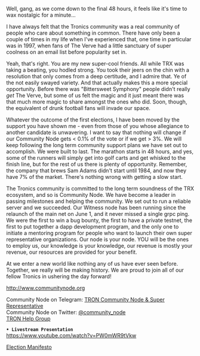 Well, gang, as we come down to the final 48 hours, it feels like it's time to wax nostalgic for a minute...

I have always felt that the Tronics community was a real community of people who care about something in common. There have only been a couple of times in my life when I've experienced that, one time in particular was in 1997, when fans of The Verve had a little sanctuary of super coolness on an email list before popularity set in.

Yeah, that's right. You are my new super-cool friends. All while TRX was taking a beating, you hodled strong. You took their jeers on the chin with a resolution that only comes from a deep certitude, and I admire that. Ye of the not easily swayed variety. And that actually makes this a more special opportunity. Before there was "Bittersweet Symphony" people didn't really *get* The Verve, but some of us felt the magic and it just meant there was that much more magic to share amongst the ones who did. Soon, though, the equivalent of drunk football fans will invade our space. 

Whatever the outcome of the first elections, I have been moved by the support you have shown me - even from those of you whose allegiance to another candidate is unwavering. I want to say that nothing will change if our Community Node gets < 0.1% of the vote or if we get > 3%. We will keep following the long term community support plans we have set out to accomplish. We were built to last. The marathon starts in 48 hours, and yes, some of the runners will simply get into golf carts and get whisked to the finish line, but for the rest of us there is plenty of opportunity. Remember, the company that brews Sam Adams didn't start until 1984, and now they have 7% of the market. There's nothing wrong with getting a slow start.

The Tronics community is committed to the long term soundness of the TRX ecosystem, and so is Community Node. We have become a leader in passing milestones and helping the community. We set out to run a reliable server and we succeeded. Our Witness node has been running since the relaunch of the main net on June 1, and it never missed a single grpc ping. We were the first to win a bug bounty, the first to have a private testnet, the first to put together a dapp development program, and the only one to initiate a mentoring program for people who want to launch their own super representative organizations. Our node is your node. YOU will be the ones to employ us, our knowledge is your knowledge, our revenue is mostly your revenue, our resources are provided for your benefit.

At  we enter a new world like nothing any of us have ever seen before. Together, we really will be making history. We are proud to join all of our fellow Tronics in ushering the day forward!

http://www.communitynode.org

Community Node on Telegram: [TRON Community Node & Super Representative](https://t.me/CommunityNode)  
Community Node on Twitter:  [@community_node](https://twitter.com/community_node)   
[TRON Help Group](https://t.me/TronHelp) 

**`• Livestream Presentation`**  
https://www.youtube.com/watch?v=PW0mWR9tVkw  

[Election Manifesto](https://medium.com/tron-foundation/election-manifesto-of-tron-super-representative-community-node-85dcd38601cc)



